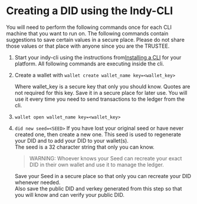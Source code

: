 # Creating a DID using the Indy-CLI

You will need to perform the following commands once for each CLI machine that you want to run on. The following commands contain suggestions to save certain values in a secure place.  Please do not share those values or that place with anyone since you are the TRUSTEE. 

1. Start your indy-cli using the instructions from[Installing a CLI](./CLIInstall.md) for your platform. 
   All following commands are executing inside the cli.
2. Create a wallet with `wallet create wallet_name key=<wallet_key>`

   Where wallet_key is a secure key that only you should know. Quotes are not required for this key. Save it in a secure place for later use. You will use it every time you need to send transactions to the ledger from the cli.
3. `wallet open wallet_name key=<wallet_key>`
4. `did new seed=<SEED>`
   If you have lost your original seed or have never created one, then create a new one. This seed is used to regenerate your DID and to add your DID to your wallet(s).  
   The seed is a 32 character string that only you can know. 
   
   > WARNING: Whoever knows your Seed can recreate your exact DID in their own wallet and use it to manage the ledger.
   
   Save your Seed in a secure place so that only you can recreate your DID whenever needed.  
   Also save the public DID and verkey generated from this step so that you will know and can verify your public DID.
